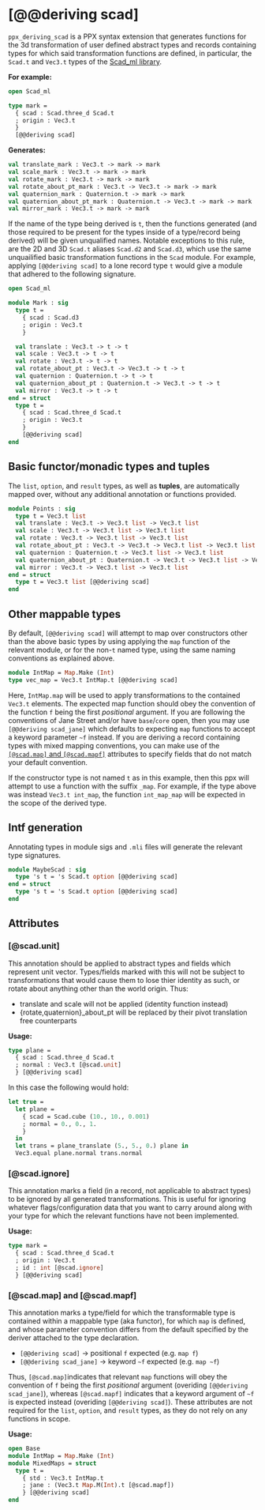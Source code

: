 # [@@deriving scad]
`ppx_deriving_scad` is a PPX syntax extension that generates functions for the
3d transformation of user defined abstract types and records containing types
for which said transformation functions are defined, in particular, the `Scad.t`
and `Vec3.t` types of the [Scad_ml
library](https://github.com/geoffder/scad-ml).

**For example:**
```ocaml
open Scad_ml

type mark =
  { scad : Scad.three_d Scad.t
  ; origin : Vec3.t
  }
  [@@deriving scad]
```
**Generates:**
```ocaml
val translate_mark : Vec3.t -> mark -> mark
val scale_mark : Vec3.t -> mark -> mark
val rotate_mark : Vec3.t -> mark -> mark
val rotate_about_pt_mark : Vec3.t -> Vec3.t -> mark -> mark
val quaternion_mark : Quaternion.t -> mark -> mark
val quaternion_about_pt_mark : Quaternion.t -> Vec3.t -> mark -> mark
val mirror_mark : Vec3.t -> mark -> mark
```

If the name of the type being derived is `t`, then the functions generated (and
those required to be present for the types inside of a type/record being
derived) will be given unqualified names. Notable exceptions to this rule, are
the 2D and 3D `Scad.t` aliases `Scad.d2` and `Scad.d3`, which use the same
unquailified basic transformation functions in the `Scad` module. For example,
applying `[@@deriving scad]` to a lone record type `t` would give a module that
adhered to the following signature.

``` ocaml
open Scad_ml

module Mark : sig
  type t =
    { scad : Scad.d3
    ; origin : Vec3.t
    }

  val translate : Vec3.t -> t -> t
  val scale : Vec3.t -> t -> t
  val rotate : Vec3.t -> t -> t
  val rotate_about_pt : Vec3.t -> Vec3.t -> t -> t
  val quaternion : Quaternion.t -> t -> t
  val quaternion_about_pt : Quaternion.t -> Vec3.t -> t -> t
  val mirror : Vec3.t -> t -> t
end = struct
  type t =
    { scad : Scad.three_d Scad.t
    ; origin : Vec3.t
    }
    [@@deriving scad]
end
```

## Basic functor/monadic types and tuples
The `list`, `option`, and `result` types, as well as **tuples**, are automatically
mapped over, without any additional annotation or functions provided.
``` ocaml
module Points : sig
  type t = Vec3.t list
  val translate : Vec3.t -> Vec3.t list -> Vec3.t list
  val scale : Vec3.t -> Vec3.t list -> Vec3.t list
  val rotate : Vec3.t -> Vec3.t list -> Vec3.t list
  val rotate_about_pt : Vec3.t -> Vec3.t -> Vec3.t list -> Vec3.t list
  val quaternion : Quaternion.t -> Vec3.t list -> Vec3.t list
  val quaternion_about_pt : Quaternion.t -> Vec3.t -> Vec3.t list -> Vec3.t list
  val mirror : Vec3.t -> Vec3.t list -> Vec3.t list
end = struct
  type t = Vec3.t list [@@deriving scad]
end
```

## Other mappable types
By default, `[@@deriving scad]` will attempt to map over constructors other than
the above basic types by using applying the `map` function of the relevant
module, or for the non-`t` named type, using the same naming conventions as
explained above.
``` ocaml
module IntMap = Map.Make (Int)
type vec_map = Vec3.t IntMap.t [@@deriving scad]
```
Here, `IntMap.map` will be used to apply transformations to the contained
`Vec3.t` elements. The expected map function should obey the convention of the
function `f` being the first *positional* argument. If you are following the
conventions of Jane Street and/or have `base`/`core` open, then you may use
`[@@deriving scad_jane]` which defaults to expecting `map` functions to accept a
keyword parameter `~f` instead. If you are deriving a record containing types
with mixed mapping conventions, you can make use of the [`[@scad.map]` and
`[@scad.mapf]`](#scadmap-and-scadmapf) attributes to specify fields that
do not match your default convention.

If the constructor type is not named `t` as in this example, then this ppx will
attempt to use a function with the suffix `_map`. For example, if the type above
was instead `Vec3.t int_map`, the function `int_map_map` will be expected in the
scope of the derived type.

## Intf generation
Annotating types in module sigs and `.mli` files will generate the relevant type signatures.
``` ocaml
module MaybeScad : sig
  type 's t = 's Scad.t option [@@deriving scad]
end = struct
  type 's t = 's Scad.t option [@@deriving scad]
end
```

## Attributes
### [@scad.unit]
This annotation should be applied to abstract types and fields which represent
unit vector. Types/fields marked with this will not be subject to
transformations that would cause them to lose thier identity as such, or rotate
about anything other than the world origin. Thus:

  - translate and scale will not be applied (identity function instead)
  - {rotate,quaternion}_about_pt will be replaced by their pivot translation
    free counterparts

**Usage:**
``` ocaml
type plane =
  { scad : Scad.three_d Scad.t
  ; normal : Vec3.t [@scad.unit]
  } [@@deriving scad]
```
In this case the following would hold:
``` ocaml
let true =
  let plane =
    { scad = Scad.cube (10., 10., 0.001)
    ; normal = 0., 0., 1.
    }
  in
  let trans = plane_translate (5., 5., 0.) plane in
  Vec3.equal plane.normal trans.normal
```

### [@scad.ignore]
This annotation marks a field (in a record, not applicable to abstract types) to
be ignored by all generated transformations. This is useful for ignoring
whatever flags/configuration data that you want to carry around along with your
type for which the relevant functions have not been implemented.

**Usage:**
``` ocaml
type mark =
  { scad : Scad.three_d Scad.t
  ; origin : Vec3.t
  ; id : int [@scad.ignore]
  } [@@deriving scad]
```

### [@scad.map] and [@scad.mapf]
This annotation marks a type/field for which the transformable type is contained
within a mappable type (aka functor), for which `map` is defined, and whose
parameter convention differs from the default specified by the deriver attached
to the type declaration.

  - `[@@deriving scad]` -> positional `f` expected (e.g. `map f`)
  - `[@@deriving scad_jane]` -> keyword `~f` expected (e.g. `map ~f`)

Thus, `[@scad.map]`indicates that relevant `map` functions will obey the
convention of `f` being the first *positional* argument (overiding `[@@deriving
scad_jane]`), whereas `[@scad.mapf]` indicates that a keyword argument of `~f`
is expected instead (overiding `[@@deriving scad]`). These attributes are not
required for the `list`, `option`, and `result` types, as they do not rely on
any functions in scope.

**Usage:**
``` ocaml
open Base
module IntMap = Map.Make (Int)
module MixedMaps = struct
  type t =
    { std : Vec3.t IntMap.t
    ; jane : (Vec3.t Map.M(Int).t [@scad.mapf])
    } [@@deriving scad]
end
```
